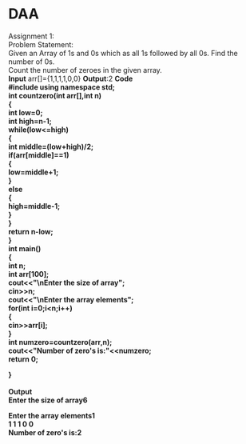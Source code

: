 # DAA
Assignment 1:<br>
Problem Statement:<br> 
Given an Array of 1s and 0s which as all 1s followed by all 0s. Find the number of 0s. <br>
Count the number of zeroes in the given array.<br>
<b>Input</b> arr[]={1,1,1,1,0,0}
<b>Output</b>:2
<b>Code<b> <br>
#include<iostream> 
using namespace std;<br>
int countzero(int arr[],int n)<br>
{<br>
	int low=0;<br>
	int high=n-1;<br>
	while(low<=high)<br>
	{<br>
		int middle=(low+high)/2;<br>
		if(arr[middle]==1)<br>
		{<br>
			low=middle+1;<br>
		}<br>
		else<br>
		{<br>
			high=middle-1;<br>
		}<br>
	}<br>
	return n-low;<br>
}<br>
int main()<br>
{<br>
	int n;<br>
	int arr[100];<br>
	cout<<"\nEnter the size of array";<br>
	cin>>n;<br>
	cout<<"\nEnter the array elements";<br>
	for(int i=0;i<n;i++)<br>
	{<br>
		cin>>arr[i];<br>
	}<br>
	int numzero=countzero(arr,n);<br>
	cout<<"Number of zero's is:"<<numzero;<br>
	return 0;<br>
	
}<br>
<br>
<b>Output<b><br>
Enter the size of array6<br>

Enter the array elements1<br>
1
1
1
0
0<br>
Number of zero's is:2



